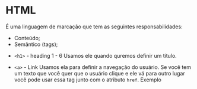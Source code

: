 # HTML

É uma linguagem de marcação que tem as seguintes responsabilidades:

- Conteúdo;
- Semântico (tags);

* `<h1>` - heading 1 - 6
Usamos ele quando quremos definir um título.

* `<a>` - Link
Usamos ela para definir a navegação do usuário. Se você tem um texto que você quer que o usuário clique e ele vá para outro lugar você pode usar essa tag junto com o atributo `href`. Exemplo 

